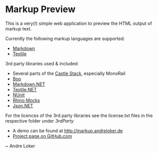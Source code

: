 Markup Preview
================

This is a very(!) simple web application to preview the HTML output of markup text.

Currently the following markup languages are supported:

* [Markdown](http://daringfireball.net/projects/markdown/)
* [Textile](http://www.textism.com/tools/textile/)

3rd party libraries used & included:

* Several parts of the [Castle Stack](http://www.castleproject.org/), especially MonoRail
* [Boo](http://boo.codehaus.org/)
* [Markdown.NET](http://aspnetresources.com/blog/markdown_announced.aspx)
* [Textile.NET](http://textilenet.codeplex.com/)
* [NUnit](http://www.nunit.org/index.php)
* [Rhino Mocks](http://github.com/ayende/rhino-mocks)
* [Json.NET](http://www.codeplex.com/Json)

For the licences of the 3rd party libraries see the license.txt files in the respective folder under _3rdParty_

* A demo can be found at <http://markup.andreloker.de>
* [Project page on GitHub.com](http://github.com/aloker/markup-preview)

~ Andre Loker
